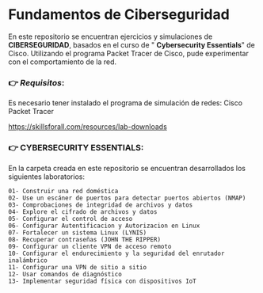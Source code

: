 # **Fundamentos de Ciberseguridad**


En este repositorio se encuentran ejercicios y simulaciones de **CIBERSEGURIDAD**, basados en el curso de "
**Cybersecurity Essentials**" de Cisco. 
Utilizando el programa Packet Tracer de Cisco, pude experimentar con el comportamiento de la red.

### 👉 _Requisitos_:
Es necesario tener instalado el programa de simulación de redes: Cisco Packet Tracer

https://skillsforall.com/resources/lab-downloads

### 👉 CYBERSECURITY ESSENTIALS:
En la carpeta creada en este repositorio se encuentran desarrollados los siguientes laboratorios:

    01- Construir una red doméstica
    02- Use un escáner de puertos para detectar puertos abiertos (NMAP)
    03- Comprobaciones de integridad de archivos y datos
    04- Explore el cifrado de archivos y datos
    05- Configurar el control de acceso
    06- Configurar Autentificacion y Autorizacion en Linux
    07- Fortalecer un sistema Linux (LYNIS)
    08- Recuperar contraseñas (JOHN THE RIPPER)
    09- Configurar un cliente VPN de acceso remoto
    10- Configurar el endurecimiento y la seguridad del enrutador inalámbrico
    11- Configurar una VPN de sitio a sitio
    12- Usar comandos de diagnóstico
    13- Implementar seguridad física con dispositivos IoT








